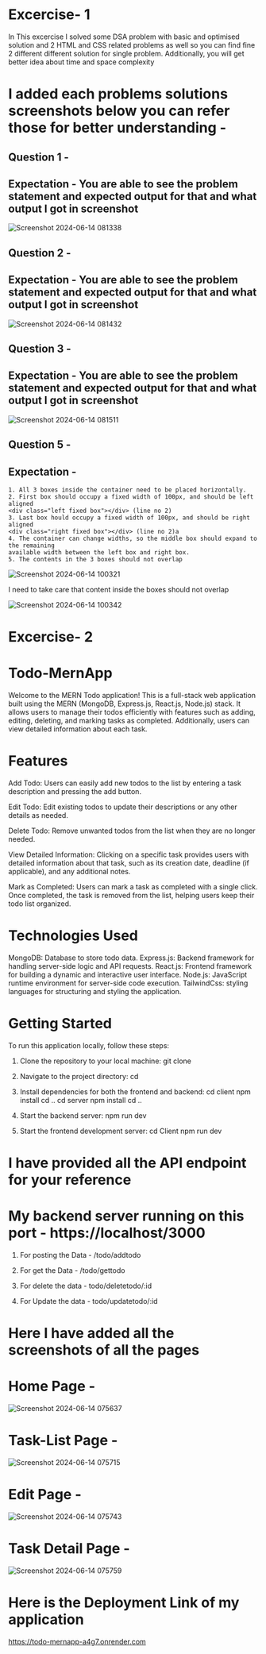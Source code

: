 # Excercise- 1

In This excercise I solved some DSA problem with basic and optimised solution and 2 HTML and CSS related problems as well so you can find fine 2 different different solution for single problem. Additionally, you will get better idea about time and space complexity

# I added each problems solutions screenshots below you can refer those for better understanding - 

## Question 1 - 
## Expectation - You are able to see the problem statement and expected output for that and what output I got in screenshot

![Screenshot 2024-06-14 081338](https://github.com/riteshjk/Todo-MernApp/assets/96072567/403f314b-155e-47e8-8d98-b9d5ff950518)

## Question 2 - 
## Expectation - You are able to see the problem statement and expected output for that and what output I got in screenshot

![Screenshot 2024-06-14 081432](https://github.com/riteshjk/Todo-MernApp/assets/96072567/4f824d9f-bfc0-42b1-b9a4-bd43fc3ffebc)

## Question 3 - 
## Expectation - You are able to see the problem statement and expected output for that and what output I got in screenshot

![Screenshot 2024-06-14 081511](https://github.com/riteshjk/Todo-MernApp/assets/96072567/4bcfe50c-e8a4-4af6-8646-096bdf1ee19b)

## Question 5 - 
## Expectation - 
    1. All 3 boxes inside the container need to be placed horizontally.
    2. First box should occupy a fixed width of 100px, and should be left aligned
    <div class="left fixed box"></div> (line no 2)
    3. Last box hould occupy a fixed width of 100px, and should be right aligned
    <div class="right fixed box"></div> (line no 2)a
    4. The container can change widths, so the middle box should expand to the remaining
    available width between the left box and right box.
    5. The contents in the 3 boxes should not overlap

![Screenshot 2024-06-14 100321](https://github.com/riteshjk/Todo-MernApp/assets/96072567/ecde10ff-7fc8-408a-b02a-a40bec0b11e2)

I need to take care that content inside the boxes should not overlap

![Screenshot 2024-06-14 100342](https://github.com/riteshjk/Todo-MernApp/assets/96072567/fc367f07-fa36-435a-9e62-0193a2b240b9)




# Excercise- 2
# Todo-MernApp

Welcome to the MERN Todo application! This is a full-stack web application built using the MERN (MongoDB, Express.js, React.js, Node.js) stack. It allows users to manage their todos efficiently with features such as adding, editing, deleting, and marking tasks as completed. Additionally, users can view detailed information about each task.

 # Features

   Add Todo: Users can easily add new todos to the list by entering a task description and pressing the add button.

   Edit Todo: Edit existing todos to update their descriptions or any other details as needed.

   Delete Todo: Remove unwanted todos from the list when they are no longer needed.

   View Detailed Information: Clicking on a specific task provides users with detailed information about that task, such as its creation date, deadline (if applicable), and any additional notes.

   Mark as Completed: Users can mark a task as completed with a single click. Once completed, the task is removed from the list, helping users keep their todo list organized.

# Technologies Used
MongoDB: Database to store todo data.
Express.js: Backend framework for handling server-side logic and API requests.
React.js: Frontend framework for building a dynamic and interactive user interface.
Node.js: JavaScript runtime environment for server-side code execution.
TailwindCss: styling languages for structuring and styling the application.

# Getting Started
To run this application locally, follow these steps:

1. Clone the repository to your local machine:
  git clone <repository-url>

2. Navigate to the project directory:
  cd <project-directory>

3. Install dependencies for both the frontend and backend:
    cd client
    npm install
    cd ..
    cd server
    npm install
    cd ..

4. Start the backend server:
    npm run dev

5. Start the frontend development server:
    cd Client
    npm run dev

# I have provided all the API endpoint for your reference

   #  My backend server running on this port  - https://localhost/3000

   1. For posting the Data -  /todo/addtodo

   2. For get the Data - /todo/gettodo

   3. For delete the data - todo/deletetodo/:id

   4. For Update the data - todo/updatetodo/:id

# Here I have added all the screenshots of all the pages 

# Home Page -
 ![Screenshot 2024-06-14 075637](https://github.com/riteshjk/Todo-MernApp/assets/96072567/3288b4fb-3276-43e3-95fd-aea067a89260)

# Task-List Page - 
![Screenshot 2024-06-14 075715](https://github.com/riteshjk/Todo-MernApp/assets/96072567/0670b92d-f4d9-4bb0-80a4-6c070a1077e7)

# Edit Page - 
![Screenshot 2024-06-14 075743](https://github.com/riteshjk/Todo-MernApp/assets/96072567/66099146-3dac-42ad-abf0-563243a2f254)

# Task Detail Page - 
![Screenshot 2024-06-14 075759](https://github.com/riteshjk/Todo-MernApp/assets/96072567/1e0e6314-f8f7-4af2-8906-d3568e3dc1d7)

# Here is the Deployment Link of my application 

 https://todo-mernapp-a4g7.onrender.com
  

